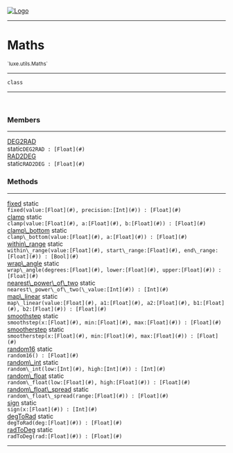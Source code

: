 
[![Logo](../../../images/logo.png)](../../../api/index.html)

---



<h1>Maths</h1>
<small>`luxe.utils.Maths`</small>



---

`class`

---

&nbsp;
&nbsp;



<h3>Members</h3> <hr/><span class="member apipage">
                <a name="DEG2RAD"><a class="lift" href="#DEG2RAD">DEG2RAD</a></a><div class="clear"></div><span class="inline-block static">static</span><code class="signature apipage">DEG2RAD : [Float](#)</code><br/></span>
            <span class="small_desc_flat"></span><span class="member apipage">
                <a name="RAD2DEG"><a class="lift" href="#RAD2DEG">RAD2DEG</a></a><div class="clear"></div><span class="inline-block static">static</span><code class="signature apipage">RAD2DEG : [Float](#)</code><br/></span>
            <span class="small_desc_flat"></span>





<h3>Methods</h3> <hr/><span class="method apipage">
            <a name="fixed"><a class="lift" href="#fixed">fixed</a></a> <span class="inline-block static">static</span><div class="clear"></div><code class="signature apipage">fixed(value:[Float](#)<span></span>, precision:[Int](#)<span></span>) : [Float](#)</code><br/><span class="small_desc_flat"></span>
        </span>
    <span class="method apipage">
            <a name="clamp"><a class="lift" href="#clamp">clamp</a></a> <span class="inline-block static">static</span><div class="clear"></div><code class="signature apipage">clamp(value:[Float](#)<span></span>, a:[Float](#)<span></span>, b:[Float](#)<span></span>) : [Float](#)</code><br/><span class="small_desc_flat"></span>
        </span>
    <span class="method apipage">
            <a name="clamp_bottom"><a class="lift" href="#clamp_bottom">clamp\_bottom</a></a> <span class="inline-block static">static</span><div class="clear"></div><code class="signature apipage">clamp\_bottom(value:[Float](#)<span></span>, a:[Float](#)<span></span>) : [Float](#)</code><br/><span class="small_desc_flat"></span>
        </span>
    <span class="method apipage">
            <a name="within_range"><a class="lift" href="#within_range">within\_range</a></a> <span class="inline-block static">static</span><div class="clear"></div><code class="signature apipage">within\_range(value:[Float](#)<span></span>, start\_range:[Float](#)<span></span>, end\_range:[Float](#)<span></span>) : [Bool](#)</code><br/><span class="small_desc_flat"></span>
        </span>
    <span class="method apipage">
            <a name="wrap_angle"><a class="lift" href="#wrap_angle">wrap\_angle</a></a> <span class="inline-block static">static</span><div class="clear"></div><code class="signature apipage">wrap\_angle(degrees:[Float](#)<span></span>, lower:[Float](#)<span></span>, upper:[Float](#)<span></span>) : [Float](#)</code><br/><span class="small_desc_flat"></span>
        </span>
    <span class="method apipage">
            <a name="nearest_power_of_two"><a class="lift" href="#nearest_power_of_two">nearest\_power\_of\_two</a></a> <span class="inline-block static">static</span><div class="clear"></div><code class="signature apipage">nearest\_power\_of\_two(\_value:[Int](#)<span></span>) : [Int](#)</code><br/><span class="small_desc_flat"></span>
        </span>
    <span class="method apipage">
            <a name="map_linear"><a class="lift" href="#map_linear">map\_linear</a></a> <span class="inline-block static">static</span><div class="clear"></div><code class="signature apipage">map\_linear(value:[Float](#)<span></span>, a1:[Float](#)<span></span>, a2:[Float](#)<span></span>, b1:[Float](#)<span></span>, b2:[Float](#)<span></span>) : [Float](#)</code><br/><span class="small_desc_flat"></span>
        </span>
    <span class="method apipage">
            <a name="smoothstep"><a class="lift" href="#smoothstep">smoothstep</a></a> <span class="inline-block static">static</span><div class="clear"></div><code class="signature apipage">smoothstep(x:[Float](#)<span></span>, min:[Float](#)<span></span>, max:[Float](#)<span></span>) : [Float](#)</code><br/><span class="small_desc_flat"></span>
        </span>
    <span class="method apipage">
            <a name="smootherstep"><a class="lift" href="#smootherstep">smootherstep</a></a> <span class="inline-block static">static</span><div class="clear"></div><code class="signature apipage">smootherstep(x:[Float](#)<span></span>, min:[Float](#)<span></span>, max:[Float](#)<span></span>) : [Float](#)</code><br/><span class="small_desc_flat"></span>
        </span>
    <span class="method apipage">
            <a name="random16"><a class="lift" href="#random16">random16</a></a> <span class="inline-block static">static</span><div class="clear"></div><code class="signature apipage">random16() : [Float](#)</code><br/><span class="small_desc_flat"></span>
        </span>
    <span class="method apipage">
            <a name="random_int"><a class="lift" href="#random_int">random\_int</a></a> <span class="inline-block static">static</span><div class="clear"></div><code class="signature apipage">random\_int(low:[Int](#)<span></span>, high:[Int](#)<span></span>) : [Int](#)</code><br/><span class="small_desc_flat"></span>
        </span>
    <span class="method apipage">
            <a name="random_float"><a class="lift" href="#random_float">random\_float</a></a> <span class="inline-block static">static</span><div class="clear"></div><code class="signature apipage">random\_float(low:[Float](#)<span></span>, high:[Float](#)<span></span>) : [Float](#)</code><br/><span class="small_desc_flat"></span>
        </span>
    <span class="method apipage">
            <a name="random_float_spread"><a class="lift" href="#random_float_spread">random\_float\_spread</a></a> <span class="inline-block static">static</span><div class="clear"></div><code class="signature apipage">random\_float\_spread(range:[Float](#)<span></span>) : [Float](#)</code><br/><span class="small_desc_flat"></span>
        </span>
    <span class="method apipage">
            <a name="sign"><a class="lift" href="#sign">sign</a></a> <span class="inline-block static">static</span><div class="clear"></div><code class="signature apipage">sign(x:[Float](#)<span></span>) : [Int](#)</code><br/><span class="small_desc_flat"></span>
        </span>
    <span class="method apipage">
            <a name="degToRad"><a class="lift" href="#degToRad">degToRad</a></a> <span class="inline-block static">static</span><div class="clear"></div><code class="signature apipage">degToRad(deg:[Float](#)<span></span>) : [Float](#)</code><br/><span class="small_desc_flat"></span>
        </span>
    <span class="method apipage">
            <a name="radToDeg"><a class="lift" href="#radToDeg">radToDeg</a></a> <span class="inline-block static">static</span><div class="clear"></div><code class="signature apipage">radToDeg(rad:[Float](#)<span></span>) : [Float](#)</code><br/><span class="small_desc_flat"></span>
        </span>
    





---

&nbsp;
&nbsp;
&nbsp;
&nbsp;